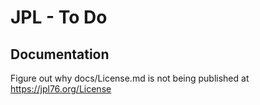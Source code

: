 # JPL - To Do

## Documentation

Figure out why docs/License.md is not being published at https://jpl76.org/License
